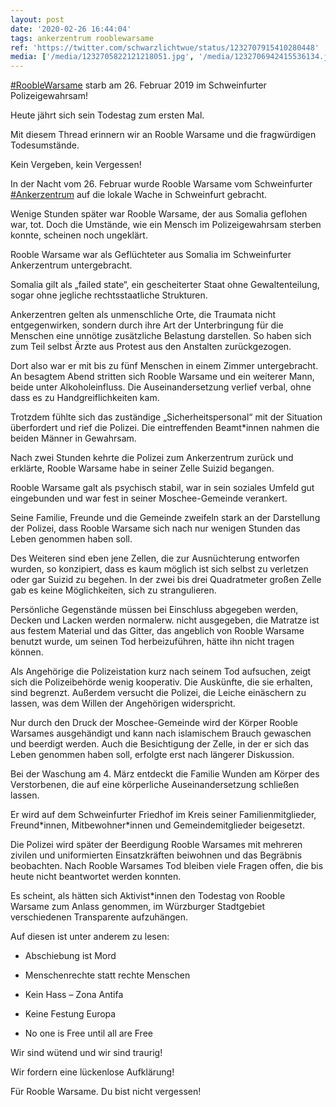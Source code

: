 ```yaml
---
layout: post
date: '2020-02-26 16:44:04'
tags: ankerzentrum rooblewarsame
ref: 'https://twitter.com/schwarzlichtwue/status/1232707915410280448'
media: ['/media/1232705822121218051.jpg', '/media/1232706942415536134.jpg', '/media/1232706942495313922.jpg', '/media/1232706942579171328.jpg', '/media/1232706942579150850.jpg']
---
```

[#RoobleWarsame](/t/rooblewarsame) starb am 26. Februar 2019 im Schweinfurter Polizeigewahrsam!



Heute jährt sich sein Todestag zum ersten Mal.



Mit diesem Thread erinnern wir an Rooble Warsame und die fragwürdigen Todesumstände.



Kein Vergeben, kein Vergessen! 

In der Nacht vom 26. Februar wurde Rooble Warsame vom Schweinfurter [#Ankerzentrum](/t/ankerzentrum) auf die lokale Wache in Schweinfurt gebracht.

Wenige Stunden später war Rooble Warsame, der aus Somalia geflohen war, tot. Doch die Umstände, wie ein Mensch im Polizeigewahrsam sterben konnte, scheinen noch ungeklärt.

Rooble Warsame war als Geflüchteter aus Somalia im Schweinfurter Ankerzentrum untergebracht.



Somalia gilt als „failed state“, ein gescheiterter Staat ohne Gewaltenteilung, sogar ohne jegliche rechtsstaatliche Strukturen.

Ankerzentren gelten als unmenschliche Orte, die Traumata nicht entgegenwirken, sondern durch ihre Art der Unterbringung für die Menschen eine unnötige zusätzliche Belastung darstellen. So haben sich zum Teil selbst Ärzte aus Protest aus den Anstalten zurückgezogen.

Dort also war er mit bis zu fünf Menschen in einem Zimmer untergebracht. An besagtem Abend stritten sich Rooble Warsame und ein weiterer Mann, beide unter Alkoholeinfluss. Die Auseinandersetzung verlief verbal, ohne dass es zu Handgreiflichkeiten kam.

Trotzdem fühlte sich das zuständige „Sicherheitspersonal“ mit der Situation überfordert und rief die Polizei. Die eintreffenden Beamt\*innen nahmen die beiden Männer in Gewahrsam.

Nach zwei Stunden kehrte die Polizei zum Ankerzentrum zurück und erklärte, Rooble Warsame habe in seiner Zelle Suizid begangen. 



Rooble Warsame galt als psychisch stabil, war in sein soziales Umfeld gut eingebunden und war fest in seiner Moschee-Gemeinde verankert.

Seine Familie, Freunde und die Gemeinde zweifeln stark an der Darstellung der Polizei, dass Rooble Warsame sich nach nur wenigen Stunden das Leben genommen haben soll.

Des Weiteren sind eben jene Zellen, die zur Ausnüchterung entworfen wurden, so konzipiert, dass es kaum möglich ist sich selbst zu verletzen oder gar Suizid zu begehen. In der zwei bis drei Quadratmeter großen Zelle gab es keine Möglichkeiten, sich zu strangulieren.

Persönliche Gegenstände müssen bei Einschluss abgegeben werden, Decken und Lacken werden normalerw. nicht ausgegeben, die Matratze ist aus festem Material und das Gitter, das angeblich von Rooble Warsame benutzt wurde, um seinen Tod herbeizuführen, hätte ihn nicht tragen können.

Als Angehörige die Polizeistation kurz nach seinem Tod aufsuchen, zeigt sich die Polizeibehörde wenig kooperativ. Die Auskünfte, die sie erhalten, sind begrenzt. Außerdem versucht die Polizei, die Leiche einäschern zu lassen, was dem Willen der Angehörigen widerspricht.

Nur durch den Druck der Moschee-Gemeinde wird der Körper Rooble Warsames ausgehändigt und kann nach islamischem Brauch gewaschen und beerdigt werden. Auch die Besichtigung der Zelle, in der er sich das Leben genommen haben soll, erfolgte erst nach längerer Diskussion.

Bei der Waschung am 4. März entdeckt die Familie Wunden am Körper des Verstorbenen, die auf eine körperliche Auseinandersetzung schließen lassen.

Er wird auf dem Schweinfurter Friedhof im Kreis seiner Familienmitglieder, Freund\*innen, Mitbewohner\*innen und Gemeindemitglieder beigesetzt.

Die Polizei wird später der Beerdigung Rooble Warsames mit mehreren zivilen und uniformierten Einsatzkräften beiwohnen und das Begräbnis beobachten. Nach Rooble Warsames Tod bleiben viele Fragen offen, die bis heute nicht beantwortet werden konnten.

Es scheint, als hätten sich Aktivist\*innen den Todestag von Rooble Warsame zum Anlass genommen, im Würzburger Stadtgebiet verschiedenen Transparente aufzuhängen. 

Auf diesen ist unter anderem zu lesen: 



- Abschiebung ist Mord

- Menschenrechte statt rechte Menschen

- Kein Hass – Zona Antifa

- Keine Festung Europa

- No one is Free until all are Free

Wir sind wütend und wir sind traurig!

Wir fordern eine lückenlose Aufklärung!



Für Rooble Warsame. Du bist nicht vergessen!
